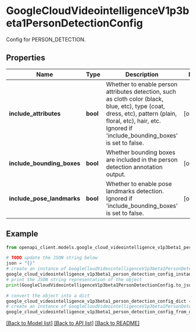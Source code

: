 # GoogleCloudVideointelligenceV1p3beta1PersonDetectionConfig

Config for PERSON_DETECTION.

## Properties

Name | Type | Description | Notes
------------ | ------------- | ------------- | -------------
**include_attributes** | **bool** | Whether to enable person attributes detection, such as cloth color (black, blue, etc), type (coat, dress, etc), pattern (plain, floral, etc), hair, etc. Ignored if &#39;include_bounding_boxes&#39; is set to false. | [optional] 
**include_bounding_boxes** | **bool** | Whether bounding boxes are included in the person detection annotation output. | [optional] 
**include_pose_landmarks** | **bool** | Whether to enable pose landmarks detection. Ignored if &#39;include_bounding_boxes&#39; is set to false. | [optional] 

## Example

```python
from openapi_client.models.google_cloud_videointelligence_v1p3beta1_person_detection_config import GoogleCloudVideointelligenceV1p3beta1PersonDetectionConfig

# TODO update the JSON string below
json = "{}"
# create an instance of GoogleCloudVideointelligenceV1p3beta1PersonDetectionConfig from a JSON string
google_cloud_videointelligence_v1p3beta1_person_detection_config_instance = GoogleCloudVideointelligenceV1p3beta1PersonDetectionConfig.from_json(json)
# print the JSON string representation of the object
print(GoogleCloudVideointelligenceV1p3beta1PersonDetectionConfig.to_json())

# convert the object into a dict
google_cloud_videointelligence_v1p3beta1_person_detection_config_dict = google_cloud_videointelligence_v1p3beta1_person_detection_config_instance.to_dict()
# create an instance of GoogleCloudVideointelligenceV1p3beta1PersonDetectionConfig from a dict
google_cloud_videointelligence_v1p3beta1_person_detection_config_from_dict = GoogleCloudVideointelligenceV1p3beta1PersonDetectionConfig.from_dict(google_cloud_videointelligence_v1p3beta1_person_detection_config_dict)
```
[[Back to Model list]](../README.md#documentation-for-models) [[Back to API list]](../README.md#documentation-for-api-endpoints) [[Back to README]](../README.md)


